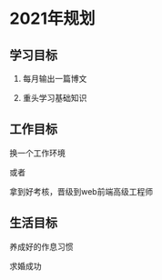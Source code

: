 # 2021年规划

## 学习目标

1. 每月输出一篇博文

2. 重头学习基础知识

## 工作目标

换一个工作环境

或者

拿到好考核，晋级到web前端高级工程师

## 生活目标

养成好的作息习惯

求婚成功

